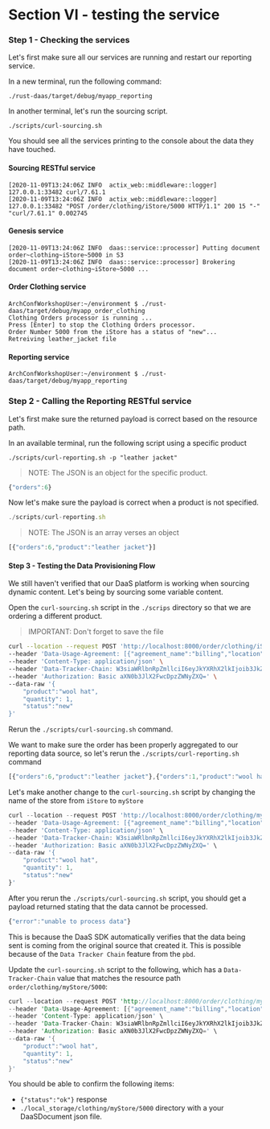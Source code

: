 # Section VI - testing the service

### Step 1 - Checking the services

Let's first make sure all our services are running and restart our reporting service.

In a new terminal, run the following command:

```text
./rust-daas/target/debug/myapp_reporting
```

In another terminal, let's run the sourcing script.

```text
./scripts/curl-sourcing.sh 
```

You should see all the services printing to the console about the data they have touched.

#### Sourcing RESTful service

```text
[2020-11-09T13:24:06Z INFO  actix_web::middleware::logger] 127.0.0.1:33482 curl/7.61.1
[2020-11-09T13:24:06Z INFO  actix_web::middleware::logger] 127.0.0.1:33482 "POST /order/clothing/iStore/5000 HTTP/1.1" 200 15 "-" "curl/7.61.1" 0.002745
```

#### Genesis service

```text
[2020-11-09T13:24:06Z INFO  daas::service::processor] Putting document order~clothing~iStore~5000 in S3
[2020-11-09T13:24:06Z INFO  daas::service::processor] Brokering document order~clothing~iStore~5000 ... 
```

#### Order Clothing service

```text
ArchConfWorkshopUser:~/environment $ ./rust-daas/target/debug/myapp_order_clothing 
Clothing Orders processor is running ...
Press [Enter] to stop the Clothing Orders processor.
Order Number 5000 from the iStore has a status of "new"...
Retreiving leather_jacket file
```

#### Reporting service

```text
ArchConfWorkshopUser:~/environment $ ./rust-daas/target/debug/myapp_reporting
```

### Step 2 - Calling the Reporting RESTful service

Let's first make sure the returned payload is correct based on the resource path.

In an available terminal, run the following script using a specific product

```text
./scripts/curl-reporting.sh -p "leather jacket"
```

> NOTE: The JSON is an object for the specific product.

```javascript
{"orders":6}
```

Now let's make sure the payload is correct when a product is not specified.

```javascript
./scripts/curl-reporting.sh
```

> NOTE: The JSON is an array verses an object

```javascript
[{"orders":6,"product":"leather jacket"}]
```

#### Step 3 - Testing the Data Provisioning Flow

We still haven't verified that our DaaS platform is working when sourcing dynamic content. Let's being by sourcing some variable content.

Open the `curl-sourcing.sh` script in the `./scrips` directory so that we are ordering a different product.

> IMPORTANT: Don't forget to save the file

```bash
curl --location --request POST 'http://localhost:8000/order/clothing/iStore/5000' \
--header 'Data-Usage-Agreement: [{"agreement_name":"billing","location":"www.dua.org/billing.pdf","agreed_dtm": 1553988607}]' \
--header 'Content-Type: application/json' \
--header 'Data-Tracker-Chain: W3siaWRlbnRpZmllciI6eyJkYXRhX2lkIjoib3JkZXJ+Y2xvdGhpbmd+aVN0b3JlfjUwMDAiLCJpbmRleCI6MCwidGltZXN0YW1wIjowLCJhY3Rvcl9pZCI6IiIsInByZXZpb3VzX2hhc2giOiIwIn0sImhhc2giOiI3MjI1OTUwMzMyNzI3NjAyMDk1MjEwMjM2ODY3MjE0ODM1ODQ4NSIsIm5vbmNlIjo1fV0=' \
--header 'Authorization: Basic aXN0b3JlX2FwcDpzZWNyZXQ=' \
--data-raw '{
	"product":"wool hat",
	"quantity": 1,
	"status":"new"
}'
```

Rerun the `./scripts/curl-sourcing.sh` command.

We want to make sure the order has been properly aggregated to our reporting data source, so let's rerun the `./scripts/curl-reporting.sh` command

```javascript
[{"orders":6,"product":"leather jacket"},{"orders":1,"product":"wool hat"}]
```

Let's make another change to the `curl-sourcing.sh` script by changing the name of the store from `iStore` to `myStore`

```javascript
curl --location --request POST 'http://localhost:8000/order/clothing/myStore/5000' \
--header 'Data-Usage-Agreement: [{"agreement_name":"billing","location":"www.dua.org/billing.pdf","agreed_dtm": 1553988607}]' \
--header 'Content-Type: application/json' \
--header 'Data-Tracker-Chain: W3siaWRlbnRpZmllciI6eyJkYXRhX2lkIjoib3JkZXJ+Y2xvdGhpbmd+aVN0b3JlfjUwMDAiLCJpbmRleCI6MCwidGltZXN0YW1wIjowLCJhY3Rvcl9pZCI6IiIsInByZXZpb3VzX2hhc2giOiIwIn0sImhhc2giOiI3MjI1OTUwMzMyNzI3NjAyMDk1MjEwMjM2ODY3MjE0ODM1ODQ4NSIsIm5vbmNlIjo1fV0=' \
--header 'Authorization: Basic aXN0b3JlX2FwcDpzZWNyZXQ=' \
--data-raw '{
	"product":"wool hat",
	"quantity": 1,
	"status":"new"
}'
```

After you rerun the `./scripts/curl-sourcing.sh` script, you should get a payload returned stating that the data cannot be processed.

```javascript
{"error":"unable to process data"}
```

This is because the DaaS SDK automatically verifies that the data being sent is coming from the original source that created it. This is possible because of the `Data Tracker Chain` feature from the `pbd`. 

Update the `curl-sourcing.sh` script to the following, which has a `Data-Tracker-Chain` value that matches the resource path  `order/clothing/myStore/5000`:

```rust
curl --location --request POST 'http://localhost:8000/order/clothing/myStore/5000' \
--header 'Data-Usage-Agreement: [{"agreement_name":"billing","location":"www.dua.org/billing.pdf","agreed_dtm": 1582559823}]' \
--header 'Content-Type: application/json' \
--header 'Data-Tracker-Chain: W3siaWRlbnRpZmllciI6eyJkYXRhX2lkIjoib3JkZXJ+Y2xvdGhpbmd+bXlTdG9yZX41MDAwIiwiaW5kZXgiOjAsInRpbWVzdGFtcCI6MCwiYWN0b3JfaWQiOiIiLCJwcmV2aW91c19oYXNoIjoiMCJ9LCJoYXNoIjoiMTMzOTkzNzg5NjgyOTI0MTk5NzM2NDIzOTE5MDUwNDU1NjA2Mjc0Iiwibm9uY2UiOjV9XQ==' \
--header 'Authorization: Basic aXN0b3JlX2FwcDpzZWNyZXQ=' \
--data-raw '{
	"product":"wool hat",
	"quantity": 1,
	"status":"new"
}'
```

You should be able to confirm the following items:

* `{"status":"ok"}` response
* `./local_storage/clothing/myStore/5000` directory with a your DaaSDocument json file.

